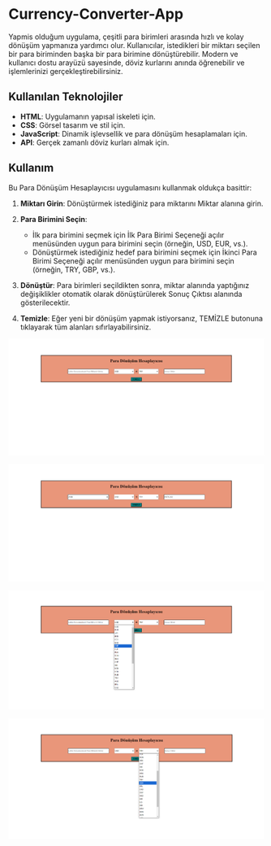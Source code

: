 # Currency-Converter-App
Yapmis olduğum uygulama, çeşitli para birimleri arasında hızlı ve kolay dönüşüm yapmanıza yardımcı olur. Kullanıcılar, istedikleri bir miktarı seçilen bir para biriminden başka bir para birimine dönüştürebilir. Modern ve kullanıcı dostu arayüzü sayesinde, döviz kurlarını anında öğrenebilir ve işlemlerinizi gerçekleştirebilirsiniz.

## Kullanılan Teknolojiler
- **HTML**: Uygulamanın yapısal iskeleti için.
- **CSS**: Görsel tasarım ve stil için.
- **JavaScript**: Dinamik işlevsellik ve para dönüşüm hesaplamaları için.
- **API**: Gerçek zamanlı döviz kurları almak için.

## Kullanım
Bu Para Dönüşüm Hesaplayıcısı uygulamasını kullanmak oldukça basittir:

1. **Miktarı Girin**: Dönüştürmek istediğiniz para miktarını Miktar alanına girin.

2. **Para Birimini Seçin**:
   * İlk para birimini seçmek için İlk Para Birimi Seçeneği açılır menüsünden uygun para birimini seçin (örneğin, USD, EUR, vs.).
   * Dönüştürmek istediğiniz hedef para birimini seçmek için İkinci Para Birimi Seçeneği açılır menüsünden uygun para birimini seçin (örneğin, TRY, GBP, vs.).

3. **Dönüştür**: Para birimleri seçildikten sonra, miktar alanında yaptığınız değişiklikler otomatik olarak dönüştürülerek Sonuç Çıktısı alanında gösterilecektir.

4. **Temizle**: Eğer yeni bir dönüşüm yapmak istiyorsanız, TEMİZLE butonuna tıklayarak tüm alanları sıfırlayabilirsiniz.

![Uygulama Ici Gorsel 1](images/dovizCeviriUygulamaIciResim1.PNG)

![Uygulama Ici Gorsel 2](images/dovizCeviriUygulamaIciResim2.PNG)

![Uygulama Ici Gorsel 3](images/dovizCeviriUygulamaIciResim3.PNG)

![Uygulama Ici Gorsel 4](images/dovizCeviriUygulamaIciResim4.PNG)
